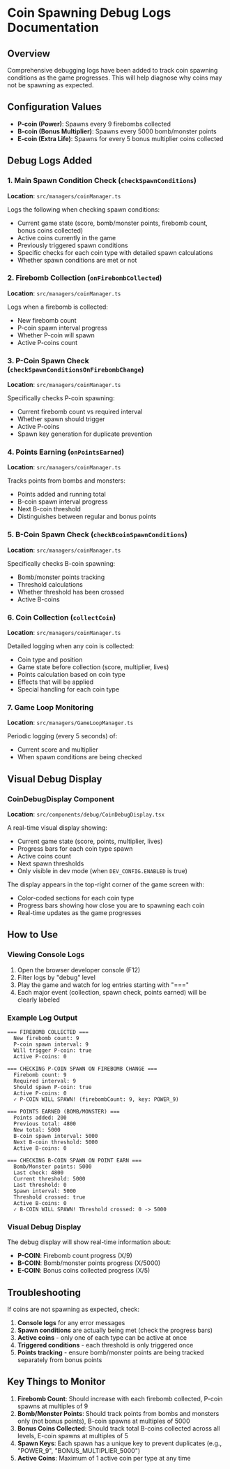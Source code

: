 # Coin Spawning Debug Logs Documentation

## Overview
Comprehensive debugging logs have been added to track coin spawning conditions as the game progresses. This will help diagnose why coins may not be spawning as expected.

## Configuration Values
- **P-coin (Power)**: Spawns every 9 firebombs collected
- **B-coin (Bonus Multiplier)**: Spawns every 5000 bomb/monster points
- **E-coin (Extra Life)**: Spawns for every 5 bonus multiplier coins collected

## Debug Logs Added

### 1. Main Spawn Condition Check (`checkSpawnConditions`)
**Location**: `src/managers/coinManager.ts`

Logs the following when checking spawn conditions:
- Current game state (score, bomb/monster points, firebomb count, bonus coins collected)
- Active coins currently in the game
- Previously triggered spawn conditions
- Specific checks for each coin type with detailed spawn calculations
- Whether spawn conditions are met or not

### 2. Firebomb Collection (`onFirebombCollected`)
**Location**: `src/managers/coinManager.ts`

Logs when a firebomb is collected:
- New firebomb count
- P-coin spawn interval progress
- Whether P-coin will spawn
- Active P-coins count

### 3. P-Coin Spawn Check (`checkSpawnConditionsOnFirebombChange`)
**Location**: `src/managers/coinManager.ts`

Specifically checks P-coin spawning:
- Current firebomb count vs required interval
- Whether spawn should trigger
- Active P-coins
- Spawn key generation for duplicate prevention

### 4. Points Earning (`onPointsEarned`)
**Location**: `src/managers/coinManager.ts`

Tracks points from bombs and monsters:
- Points added and running total
- B-coin spawn interval progress
- Next B-coin threshold
- Distinguishes between regular and bonus points

### 5. B-Coin Spawn Check (`checkBcoinSpawnConditions`)
**Location**: `src/managers/coinManager.ts`

Specifically checks B-coin spawning:
- Bomb/monster points tracking
- Threshold calculations
- Whether threshold has been crossed
- Active B-coins

### 6. Coin Collection (`collectCoin`)
**Location**: `src/managers/coinManager.ts`

Detailed logging when any coin is collected:
- Coin type and position
- Game state before collection (score, multiplier, lives)
- Points calculation based on coin type
- Effects that will be applied
- Special handling for each coin type

### 7. Game Loop Monitoring
**Location**: `src/managers/GameLoopManager.ts`

Periodic logging (every 5 seconds) of:
- Current score and multiplier
- When spawn conditions are being checked

## Visual Debug Display

### CoinDebugDisplay Component
**Location**: `src/components/debug/CoinDebugDisplay.tsx`

A real-time visual display showing:
- Current game state (score, points, multiplier, lives)
- Progress bars for each coin type spawn
- Active coins count
- Next spawn thresholds
- Only visible in dev mode (when `DEV_CONFIG.ENABLED` is true)

The display appears in the top-right corner of the game screen with:
- Color-coded sections for each coin type
- Progress bars showing how close you are to spawning each coin
- Real-time updates as the game progresses

## How to Use

### Viewing Console Logs
1. Open the browser developer console (F12)
2. Filter logs by "debug" level
3. Play the game and watch for log entries starting with "==="
4. Each major event (collection, spawn check, points earned) will be clearly labeled

### Example Log Output
```
=== FIREBOMB COLLECTED ===
  New firebomb count: 9
  P-coin spawn interval: 9
  Will trigger P-coin: true
  Active P-coins: 0

=== CHECKING P-COIN SPAWN ON FIREBOMB CHANGE ===
  Firebomb count: 9
  Required interval: 9
  Should spawn P-coin: true
  Active P-coins: 0
  ✓ P-COIN WILL SPAWN! (firebombCount: 9, key: POWER_9)

=== POINTS EARNED (BOMB/MONSTER) ===
  Points added: 200
  Previous total: 4800
  New total: 5000
  B-coin spawn interval: 5000
  Next B-coin threshold: 5000
  Active B-coins: 0

=== CHECKING B-COIN SPAWN ON POINT EARN ===
  Bomb/Monster points: 5000
  Last check: 4800
  Current threshold: 5000
  Last threshold: 0
  Spawn interval: 5000
  Threshold crossed: true
  Active B-coins: 0
  ✓ B-COIN WILL SPAWN! Threshold crossed: 0 -> 5000
```

### Visual Debug Display
The debug display will show real-time information about:
- **P-COIN**: Firebomb count progress (X/9)
- **B-COIN**: Bomb/monster points progress (X/5000)
- **E-COIN**: Bonus coins collected progress (X/5)

## Troubleshooting

If coins are not spawning as expected, check:
1. **Console logs** for any error messages
2. **Spawn conditions** are actually being met (check the progress bars)
3. **Active coins** - only one of each type can be active at once
4. **Triggered conditions** - each threshold is only triggered once
5. **Points tracking** - ensure bomb/monster points are being tracked separately from bonus points

## Key Things to Monitor

1. **Firebomb Count**: Should increase with each firebomb collected, P-coin spawns at multiples of 9
2. **Bomb/Monster Points**: Should track points from bombs and monsters only (not bonus points), B-coin spawns at multiples of 5000
3. **Bonus Coins Collected**: Should track total B-coins collected across all levels, E-coin spawns at multiples of 5
4. **Spawn Keys**: Each spawn has a unique key to prevent duplicates (e.g., "POWER_9", "BONUS_MULTIPLIER_5000")
5. **Active Coins**: Maximum of 1 active coin per type at any time